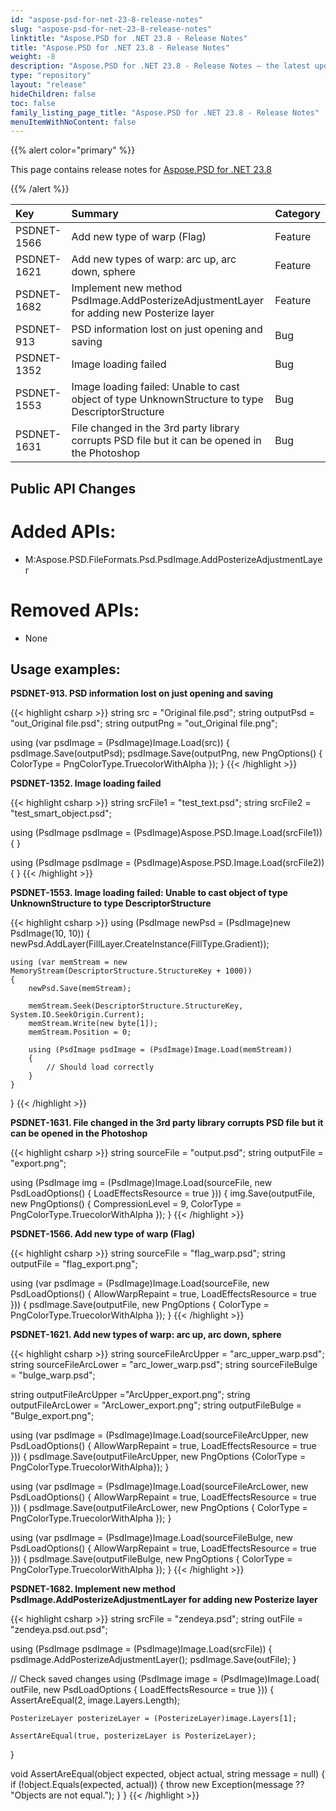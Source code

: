 ```yaml
---
id: "aspose-psd-for-net-23-8-release-notes"
slug: "aspose-psd-for-net-23-8-release-notes"
linktitle: "Aspose.PSD for .NET 23.8 - Release Notes"
title: "Aspose.PSD for .NET 23.8 - Release Notes"
weight: -8
description: "Aspose.PSD for .NET 23.8 - Release Notes – the latest updates and fixes."
type: "repository"
layout: "release"
hideChildren: false
toc: false
family_listing_page_title: "Aspose.PSD for .NET 23.8 - Release Notes"
menuItemWithNoContent: false
---
```


{{% alert color="primary" %}}

This page contains release notes for [Aspose.PSD for .NET 23.8](https://www.nuget.org/packages/Aspose.PSD/)

{{% /alert %}}

| **Key**     | **Summary**                                                                                                  | **Category** |
|:------------|:-------------------------------------------------------------------------------------------------------------|:--------|
| PSDNET-1566 | Add new type of warp (Flag) | Feature |
| PSDNET-1621 | Add new types of warp: arc up, arc down, sphere | Feature |
| PSDNET-1682 | Implement new method PsdImage.AddPosterizeAdjustmentLayer for adding new Posterize layer | Feature |
| PSDNET-913  | PSD information lost on just opening and saving | Bug     |
| PSDNET-1352 | Image loading failed | Bug     |
| PSDNET-1553 | Image loading failed: Unable to cast object of type UnknownStructure to type DescriptorStructure | Bug     |
| PSDNET-1631 | File changed in the 3rd party library corrupts PSD file but it can be opened in the Photoshop | Bug     |


## **Public API Changes**
# **Added APIs:**
- M:Aspose.PSD.FileFormats.Psd.PsdImage.AddPosterizeAdjustmentLayer


# **Removed APIs:**
- None


## **Usage examples:**

**PSDNET-913. PSD information lost on just opening and saving**

{{< highlight csharp >}}
string src = "Original file.psd";
string outputPsd = "out_Original file.psd";
string outputPng = "out_Original file.png";

using (var psdImage = (PsdImage)Image.Load(src))
{
    psdImage.Save(outputPsd);
    psdImage.Save(outputPng, new PngOptions() { ColorType = PngColorType.TruecolorWithAlpha });
}
{{< /highlight >}}

**PSDNET-1352. Image loading failed**

{{< highlight csharp >}}
string srcFile1 = "test_text.psd";
string srcFile2 = "test_smart_object.psd";

using (PsdImage psdImage = (PsdImage)Aspose.PSD.Image.Load(srcFile1))
{
}

using (PsdImage psdImage = (PsdImage)Aspose.PSD.Image.Load(srcFile2))
{
}
{{< /highlight >}}

**PSDNET-1553. Image loading failed: Unable to cast object of type UnknownStructure to type DescriptorStructure**

{{< highlight csharp >}}
using (PsdImage newPsd = (PsdImage)new PsdImage(10, 10))
{
    newPsd.AddLayer(FillLayer.CreateInstance(FillType.Gradient));

    using (var memStream = new MemoryStream(DescriptorStructure.StructureKey + 1000))
    {
        newPsd.Save(memStream);

        memStream.Seek(DescriptorStructure.StructureKey, System.IO.SeekOrigin.Current);
        memStream.Write(new byte[1]);
        memStream.Position = 0;

        using (PsdImage psdImage = (PsdImage)Image.Load(memStream))
        {
            // Should load correctly
        }
    }
}
{{< /highlight >}}

**PSDNET-1631. File changed in the 3rd party library corrupts PSD file but it can be opened in the Photoshop**

{{< highlight csharp >}}
string sourceFile = "output.psd";
string outputFile = "export.png";

using (PsdImage img = (PsdImage)Image.Load(sourceFile, new PsdLoadOptions() { LoadEffectsResource = true }))
{
    img.Save(outputFile, new PngOptions() { CompressionLevel = 9, ColorType = PngColorType.TruecolorWithAlpha });
}
{{< /highlight >}}

**PSDNET-1566. Add new type of warp (Flag)**

{{< highlight csharp >}}
string sourceFile = "flag_warp.psd";
string outputFile = "flag_export.png";

using (var psdImage = (PsdImage)Image.Load(sourceFile, new PsdLoadOptions() { AllowWarpRepaint = true, LoadEffectsResource = true }))
{
    psdImage.Save(outputFile, new PngOptions
    {
        ColorType = PngColorType.TruecolorWithAlpha
    });
}
{{< /highlight >}}

**PSDNET-1621. Add new types of warp: arc up, arc down, sphere**

{{< highlight csharp >}}
string sourceFileArcUpper = "arc_upper_warp.psd";
string sourceFileArcLower = "arc_lower_warp.psd";
string sourceFileBulge =  "bulge_warp.psd";

string outputFileArcUpper ="ArcUpper_export.png";
string outputFileArcLower = "ArcLower_export.png";
string outputFileBulge = "Bulge_export.png";

using (var psdImage = (PsdImage)Image.Load(sourceFileArcUpper, new PsdLoadOptions() { AllowWarpRepaint = true, LoadEffectsResource = true }))
{
    psdImage.Save(outputFileArcUpper, new PngOptions {ColorType = PngColorType.TruecolorWithAlpha});
}

using (var psdImage = (PsdImage)Image.Load(sourceFileArcLower, new PsdLoadOptions() { AllowWarpRepaint = true, LoadEffectsResource = true }))
{
    psdImage.Save(outputFileArcLower, new PngOptions { ColorType = PngColorType.TruecolorWithAlpha });
}

using (var psdImage = (PsdImage)Image.Load(sourceFileBulge, new PsdLoadOptions() { AllowWarpRepaint = true, LoadEffectsResource = true }))
{
    psdImage.Save(outputFileBulge, new PngOptions { ColorType = PngColorType.TruecolorWithAlpha });
}
{{< /highlight >}}

**PSDNET-1682. Implement new method PsdImage.AddPosterizeAdjustmentLayer for adding new Posterize layer**

{{< highlight csharp >}}
string srcFile = "zendeya.psd";
string outFile = "zendeya.psd.out.psd";

using (PsdImage psdImage = (PsdImage)Image.Load(srcFile))
{
    psdImage.AddPosterizeAdjustmentLayer();
    psdImage.Save(outFile);
}

// Check saved changes
using (PsdImage image = (PsdImage)Image.Load(
    outFile,
    new PsdLoadOptions { LoadEffectsResource = true }))
{
    AssertAreEqual(2, image.Layers.Length);

    PosterizeLayer posterizeLayer = (PosterizeLayer)image.Layers[1];

    AssertAreEqual(true, posterizeLayer is PosterizeLayer);
}

void AssertAreEqual(object expected, object actual, string message = null)
{
    if (!object.Equals(expected, actual))
    {
        throw new Exception(message ?? "Objects are not equal.");
    }
}
{{< /highlight >}}